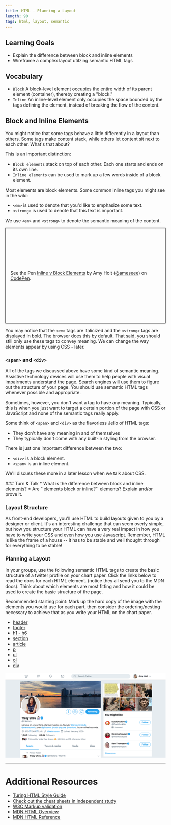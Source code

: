 ```yaml
---
title: HTML - Planning a Layout
length: 90
tags: html, layout, semantic
---
```


## Learning Goals

* Explain the difference between block and inline elements
* Wireframe a complex layout utilzing semantic HTML tags

## Vocabulary

- `Block` A block-level element occupies the entire width of its parent element (container), thereby creating a "block."
- `Inline` An inline-level element only occupies the space bounded by the tags defining the element, instead of breaking the flow of the content.

## Block and Inline Elements

You might notice that some tags behave a little differently in a layout than others. Some tags make content stack, while others let content sit next to each other. What's that about?

This is an important distinction:

- `Block elements` stack on top of each other. Each one starts and ends on its own line.
- `Inline elements` can be used to mark up a few words inside of a block element.

Most elements are block elements. Some common inline tags you might see in the wild:

- `<em>` is used to denote that you'd like to emphasize some text.
- `<strong>` is used to denote that this text is important.

We use `<em>` and `<strong>` to denote the semantic meaning of the content.

<p class="codepen" data-height="300" data-theme-id="37136" data-default-tab="html,result" data-user="ameseee" data-slug-hash="EBKyrE" style="height: 300px; box-sizing: border-box; display: flex; align-items: center; justify-content: center; border: 2px solid; margin: 1em 0; padding: 1em;" data-pen-title="Inline v Block Elements">
  <span>See the Pen <a href="https://codepen.io/ameseee/pen/EBKyrE/">
  Inline v Block Elements</a> by Amy Holt (<a href="https://codepen.io/ameseee">@ameseee</a>)
  on <a href="https://codepen.io">CodePen</a>.</span>
</p>
<script async src="https://static.codepen.io/assets/embed/ei.js"></script>

You may notice that the `<em>` tags are italicized and the `<strong>` tags are displayed in bold. The browser does this by default. That said, you should still only use these tags to convey meaning. We can change the way elements appear by using CSS - later.

### `<span>` and `<div>`

All of the tags we discussed above have some kind of semantic meaning. Assistive technology devices will use them to help people with visual impairments understand the page. Search engines will use them to figure out the structure of your page. You should use semantic HTML tags whenever possible and appropriate.

Sometimes, however, you don't want a tag to have any meaning. Typically, this is when you just want to target a certain portion of the page with CSS or JavaScript and none of the semantic tags really apply.

Some think of `<span>` and `<div>` as the flavorless Jello of HTML tags: 

- They don't have any meaning in and of themselves 
- They typically don't come with any built-in styling from the browser.

There is just one important difference between the two:

- `<div>` is a block element.
- `<span>` is an inline element.

We'll discuss these more in a later lesson when we talk about CSS.

<div class="call-to-action">
### Turn & Talk
* What is the difference between block and inline elements?</li>
* Are `<img>`elements block or inline?`<a>` elements? Explain and/or prove it.
</div>


### Layout Structure

As front-end developers, you'll use HTML to build layouts given to you by a designer or client. It's an interesting challenge that can seem overly simple, but how you structure your HTML can have a very real impact in how you have to write your CSS and even how you use Javascript. Remember, HTML is like the frame of a house -- it has to be stable and well thought through for everything to be stable!


### Planning a Layout

In your groups, use the following semantic HTML tags to create the basic structure of a twitter profile on your chart paper.  Click the links below to read the docs for each HTML element.  (notice they all send you to the MDN docs).  Think about which elements are most fitting and how it could be used to create the basic structure of the page.

Recommended starting point: Mark up the hard copy of the image with the elements you would use for each part, then consider the ordering/nesting necessary to achieve that as you write your HTML on the chart paper.

* [header](https://developer.mozilla.org/en-US/docs/Web/HTML/Element/header)
* [footer](https://developer.mozilla.org/en-US/docs/Web/HTML/Element/footer)
* [h1 - h6](https://developer.mozilla.org/en-US/docs/Web/HTML/Element/Heading_Elements)
* [section](https://developer.mozilla.org/en-US/docs/Web/HTML/Element/section)
* [article](https://developer.mozilla.org/en-US/docs/Web/HTML/Element/article)
* [p](https://developer.mozilla.org/en-US/docs/Web/HTML/Element/p)
* [ul](https://developer.mozilla.org/en-US/docs/Web/HTML/Element/ul)
* [ol](https://developer.mozilla.org/en-US/docs/Web/HTML/Element/ol)
* [div](https://developer.mozilla.org/en-US/docs/Web/HTML/Element/div)

![Twitter Profile](/assets/images/twitter-profile.png)

<!-- Commenting the codepen example of this solution (below) out for now since we're having them do it on chartboard paper instead of doing it in a codepen -->
<!-- <p data-height="300" data-theme-id="23788" data-slug-hash="oYePxJ" data-default-tab="html,result" data-user="turing" data-embed-version="2" data-pen-title="Blank" data-editable="true" class="codepen">See the Pen <a href="http://codepen.io/team/turing/pen/oYePxJ/">Blank</a> by Turing School of Software and Design (<a href="http://codepen.io/turing">@turing</a>) on <a href="http://codepen.io">CodePen</a>.</p>
<script async src="https://production-assets.codepen.io/assets/embed/ei.js"></script> -->

***

# Additional Resources

* [Turing HTML Style Guide](https://github.com/turingschool-examples/html)
* [Check out the cheat sheets in independent study](http://frontend.turing.io/independent-study/)
* [W3C Markup validation](https://validator.w3.org/#validate_by_uri)
* [MDN HTML Overview](https://developer.mozilla.org/en-US/docs/Web/HTML)
* [MDN HTML Reference](https://developer.mozilla.org/en-US/docs/Web/HTML/Reference)
